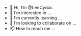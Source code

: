 - 👋 Hi, I’m @LenCyriac
- 👀 I’m interested in ...
- 🌱 I’m currently learning ...
- 💞️ I’m looking to collaborate on ...
- 📫 How to reach me ...

<!---
LenCyriac/LenCyriac is a ✨ special ✨ repository because its `README.md` (this file) appears on your GitHub profile.
You can click the Preview link to take a look at your changes.
--->
